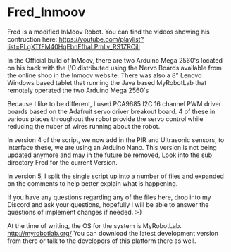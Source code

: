 # Fred_Inmoov

Fred is a modified InMoov Robot.
You can find the videos showing his contruction here:
https://youtube.com/playlist?list=PLgXTfFM40HqEbnFfhaLPmLv_RS1ZRCilI

In the Official build of InMoov, 
there are two Arduino Mega 2560's located on his back with the I/O distributed using the Nervo Boards available from the online shop in the Inmoov website.
There was also a 8" Lenovo Windows based tablet that running the Java based MyRobotLab that remotely operated the two Arduino Mega 2560's

Because I like to be different, I used PCA9685 I2C 16 channel PWM driver boards based on the Adafruit servo driver breakout board.
4 of these in various places throughout the robot provide the servo control while reducing the nuber of wires running about the robot.

In version 4 of the script, we now add in the PIR and Ultrasonic sensors, to interface these, we are using an Arduino Nano.
This version is not being updated anymore and may in the future be removed, Look into the sub directory Fred for the current Version.

In version 5, I split the single script up into a number of files and expanded on the comments to help better explain what is happening.

If you have any questions regarding any of the files here, drop into my Discord and ask your questions, hopefully I will be able to answer the questions of implement changes if needed. :-)

At the time of writing, the OS for the system is MyRobotLab.
http://myrobotlab.org/
You can download the latest development version from there or talk to the developers of this platform there as well.

